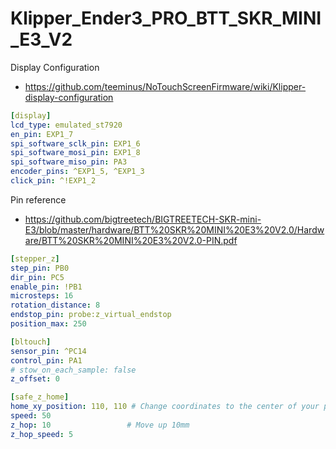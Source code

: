 # Klipper_Ender3_PRO_BTT_SKR_MINI_E3_V2

Display Configuration
- https://github.com/teeminus/NoTouchScreenFirmware/wiki/Klipper-display-configuration

```yaml
[display]
lcd_type: emulated_st7920
en_pin: EXP1_7
spi_software_sclk_pin: EXP1_6
spi_software_mosi_pin: EXP1_8
spi_software_miso_pin: PA3
encoder_pins: ^EXP1_5, ^EXP1_3
click_pin: ^!EXP1_2
```

Pin reference
- https://github.com/bigtreetech/BIGTREETECH-SKR-mini-E3/blob/master/hardware/BTT%20SKR%20MINI%20E3%20V2.0/Hardware/BTT%20SKR%20MINI%20E3%20V2.0-PIN.pdf

```yaml
[stepper_z]
step_pin: PB0
dir_pin: PC5
enable_pin: !PB1
microsteps: 16
rotation_distance: 8
endstop_pin: probe:z_virtual_endstop
position_max: 250
```

```yaml
[bltouch]
sensor_pin: ^PC14
control_pin: PA1
# stow_on_each_sample: false
z_offset: 0

[safe_z_home]
home_xy_position: 110, 110 # Change coordinates to the center of your print bed
speed: 50
z_hop: 10                 # Move up 10mm
z_hop_speed: 5
```

